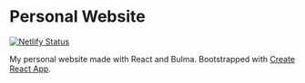 # Personal Website

[![Netlify Status](https://api.netlify.com/api/v1/badges/fe3ec810-5072-4f00-a2ce-958b43b6eac4/deploy-status)](https://app.netlify.com/sites/ventuar/deploys)

My personal website made with React and Bulma. Bootstrapped with [Create React App](https://github.com/facebook/create-react-app).

